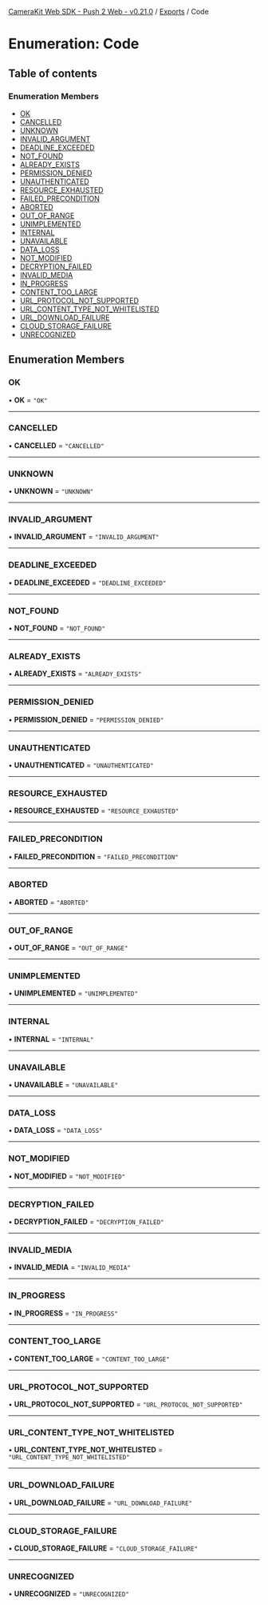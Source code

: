 [CameraKit Web SDK - Push 2 Web - v0.21.0](../README.md) / [Exports](../modules.md) / Code

# Enumeration: Code

## Table of contents

### Enumeration Members

- [OK](Code.md#ok)
- [CANCELLED](Code.md#cancelled)
- [UNKNOWN](Code.md#unknown)
- [INVALID\_ARGUMENT](Code.md#invalid_argument)
- [DEADLINE\_EXCEEDED](Code.md#deadline_exceeded)
- [NOT\_FOUND](Code.md#not_found)
- [ALREADY\_EXISTS](Code.md#already_exists)
- [PERMISSION\_DENIED](Code.md#permission_denied)
- [UNAUTHENTICATED](Code.md#unauthenticated)
- [RESOURCE\_EXHAUSTED](Code.md#resource_exhausted)
- [FAILED\_PRECONDITION](Code.md#failed_precondition)
- [ABORTED](Code.md#aborted)
- [OUT\_OF\_RANGE](Code.md#out_of_range)
- [UNIMPLEMENTED](Code.md#unimplemented)
- [INTERNAL](Code.md#internal)
- [UNAVAILABLE](Code.md#unavailable)
- [DATA\_LOSS](Code.md#data_loss)
- [NOT\_MODIFIED](Code.md#not_modified)
- [DECRYPTION\_FAILED](Code.md#decryption_failed)
- [INVALID\_MEDIA](Code.md#invalid_media)
- [IN\_PROGRESS](Code.md#in_progress)
- [CONTENT\_TOO\_LARGE](Code.md#content_too_large)
- [URL\_PROTOCOL\_NOT\_SUPPORTED](Code.md#url_protocol_not_supported)
- [URL\_CONTENT\_TYPE\_NOT\_WHITELISTED](Code.md#url_content_type_not_whitelisted)
- [URL\_DOWNLOAD\_FAILURE](Code.md#url_download_failure)
- [CLOUD\_STORAGE\_FAILURE](Code.md#cloud_storage_failure)
- [UNRECOGNIZED](Code.md#unrecognized)

## Enumeration Members

### OK

• **OK** = ``"OK"``

___

### CANCELLED

• **CANCELLED** = ``"CANCELLED"``

___

### UNKNOWN

• **UNKNOWN** = ``"UNKNOWN"``

___

### INVALID\_ARGUMENT

• **INVALID\_ARGUMENT** = ``"INVALID_ARGUMENT"``

___

### DEADLINE\_EXCEEDED

• **DEADLINE\_EXCEEDED** = ``"DEADLINE_EXCEEDED"``

___

### NOT\_FOUND

• **NOT\_FOUND** = ``"NOT_FOUND"``

___

### ALREADY\_EXISTS

• **ALREADY\_EXISTS** = ``"ALREADY_EXISTS"``

___

### PERMISSION\_DENIED

• **PERMISSION\_DENIED** = ``"PERMISSION_DENIED"``

___

### UNAUTHENTICATED

• **UNAUTHENTICATED** = ``"UNAUTHENTICATED"``

___

### RESOURCE\_EXHAUSTED

• **RESOURCE\_EXHAUSTED** = ``"RESOURCE_EXHAUSTED"``

___

### FAILED\_PRECONDITION

• **FAILED\_PRECONDITION** = ``"FAILED_PRECONDITION"``

___

### ABORTED

• **ABORTED** = ``"ABORTED"``

___

### OUT\_OF\_RANGE

• **OUT\_OF\_RANGE** = ``"OUT_OF_RANGE"``

___

### UNIMPLEMENTED

• **UNIMPLEMENTED** = ``"UNIMPLEMENTED"``

___

### INTERNAL

• **INTERNAL** = ``"INTERNAL"``

___

### UNAVAILABLE

• **UNAVAILABLE** = ``"UNAVAILABLE"``

___

### DATA\_LOSS

• **DATA\_LOSS** = ``"DATA_LOSS"``

___

### NOT\_MODIFIED

• **NOT\_MODIFIED** = ``"NOT_MODIFIED"``

___

### DECRYPTION\_FAILED

• **DECRYPTION\_FAILED** = ``"DECRYPTION_FAILED"``

___

### INVALID\_MEDIA

• **INVALID\_MEDIA** = ``"INVALID_MEDIA"``

___

### IN\_PROGRESS

• **IN\_PROGRESS** = ``"IN_PROGRESS"``

___

### CONTENT\_TOO\_LARGE

• **CONTENT\_TOO\_LARGE** = ``"CONTENT_TOO_LARGE"``

___

### URL\_PROTOCOL\_NOT\_SUPPORTED

• **URL\_PROTOCOL\_NOT\_SUPPORTED** = ``"URL_PROTOCOL_NOT_SUPPORTED"``

___

### URL\_CONTENT\_TYPE\_NOT\_WHITELISTED

• **URL\_CONTENT\_TYPE\_NOT\_WHITELISTED** = ``"URL_CONTENT_TYPE_NOT_WHITELISTED"``

___

### URL\_DOWNLOAD\_FAILURE

• **URL\_DOWNLOAD\_FAILURE** = ``"URL_DOWNLOAD_FAILURE"``

___

### CLOUD\_STORAGE\_FAILURE

• **CLOUD\_STORAGE\_FAILURE** = ``"CLOUD_STORAGE_FAILURE"``

___

### UNRECOGNIZED

• **UNRECOGNIZED** = ``"UNRECOGNIZED"``
